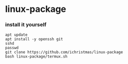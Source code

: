 # linux-package
### install it yourself
    apt update
    apt install -y openssh git
    sshd
    passwd
    git clone https://github.com/ichristmas/linux-package
    bash linux-package/termux.sh
